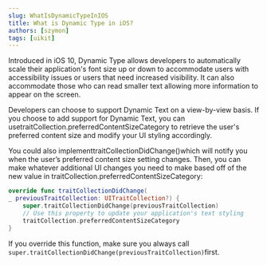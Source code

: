 ```yaml
---
slug: WhatIsDynamicTypeInIOS
title: What is Dynamic Type in iOS?
authors: [szymon]
tags: [uikit]
---
```



Introduced in iOS 10, Dynamic Type allows developers to automatically scale their application's font size up or down to accommodate users with accessibility issues or users that need increased visibility. It can also accommodate those who can read smaller text allowing more information to appear on the screen.

Developers can choose to support Dynamic Text on a view-by-view basis. If you choose to add support for Dynamic Text, you can usetraitCollection.preferredContentSizeCategory to retrieve the user's preferred content size and modify your UI styling accordingly.

You could also implementtraitCollectionDidChange()which will notify you when the user’s preferred content size setting changes. Then, you can make whatever additional UI changes you need to make based off of the new value in traitCollection.preferredContentSizeCategory:
```swift
override func traitCollectionDidChange(
_ previousTraitCollection: UITraitCollection?) {
    super.traitCollectionDidChange(previousTraitCollection)
    // Use this property to update your application's text styling
    traitCollection.preferredContentSizeCategory
}
```

If you override this function, make sure you always call
`super.traitCollectionDidChange(previousTraitCollection)`first.
